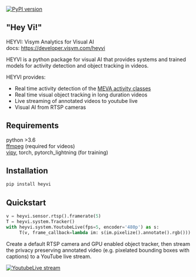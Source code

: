 [![PyPI version](https://badge.fury.io/py/heyvi.svg)](https://badge.fury.io/py/heyvi)

\"Hey Vi!\"
-------------------

HEYVI: Visym Analytics for Visual AI    
docs: https://developer.visym.com/heyvi

HEYVI is a python package for visual AI that provides systems and trained models for activity detection and object tracking in videos.

HEYVI provides:  

* Real time activity detection of the [MEVA activity classes](https://mevadata.org)
* Real time visual object tracking in long duration videos
* Live streaming of annotated videos to youtube live
* Visual AI from RTSP cameras


Requirements
-------------------
python >3.6  
[ffmpeg](https://ffmpeg.org/download.html) (required for videos)  
[vipy](https://github.com/visym/vipy), torch, pytorch_lightning (for training)


Installation
-------------------

```python
pip install heyvi
```


Quickstart
-------------------
```python
v = heyvi.sensor.rtsp().framerate(5)
T = heyvi.system.Tracker()
with heyvi.system.YoutubeLive(fps=5, encoder='480p') as s:
     T(v, frame_callback=lambda im: s(im.pixelize().annotate().rgb()))
```

Create a default RTSP camera and GPU enabled object tracker, then stream the privacy preserving annotated video (e.g. pixelated bounding boxes with captions) to a YouTube live stream.


[![YoutubeLive stream](https://img.youtube.com/vi/rMuuRpBCaVU/maxresdefault.jpg)](https://youtu.be/rMuuRpBCaVU)








